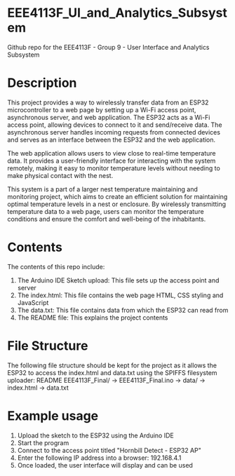 # EEE4113F_UI_and_Analytics_Subsystem
Github repo for the EEE4113F - Group 9 - User Interface and Analytics Subsystem 

# Description
This project provides a way to wirelessly transfer data from an ESP32 microcontroller to a web page by setting up a Wi-Fi access point, asynchronous server, and web application. The ESP32 acts as a Wi-Fi access point, allowing devices to connect to it and send/receive data. The asynchronous server handles incoming requests from connected devices and serves as an interface between the ESP32 and the web application.

The web application allows users to view close to real-time temperature data. It provides a user-friendly interface for interacting with the system remotely, making it easy to monitor temperature levels without needing to make physical contact with the nest. 

This system is a part of a larger nest temperature maintaining and monitoring project, which aims to create an efficient solution for maintaining optimal temperature levels in a nest or enclosure. By wirelessly transmitting temperature data to a web page, users can monitor the temperature conditions and ensure the comfort and well-being of the inhabitants.

# Contents
The contents of this repo include:
1. The Arduino IDE Sketch upload: This file sets up the access point and server
2. The index.html: This file contains the web page HTML, CSS styling and JavaScript
3. The data.txt: This file contains data from which the ESP32 can read from
4. The README file: This explains the project contents 

# File Structure
The following file structure should be kept for the project as it allows the ESP32 to access the index.html and data.txt using the SPIFFS filesystem uploader:
README
EEE4113F_Final/
-> EEE4113F_Final.ino
-> data/
  -> index.html
  -> data.txt

# Example usage
1. Upload the sketch to the ESP32 using the Arduino IDE
2. Start the program
3. Connect to the access point titled "Hornbill Detect - ESP32 AP"
4. Enter the following IP address into a browser: 192.168.4.1
5. Once loaded, the user interface will display and can be used
